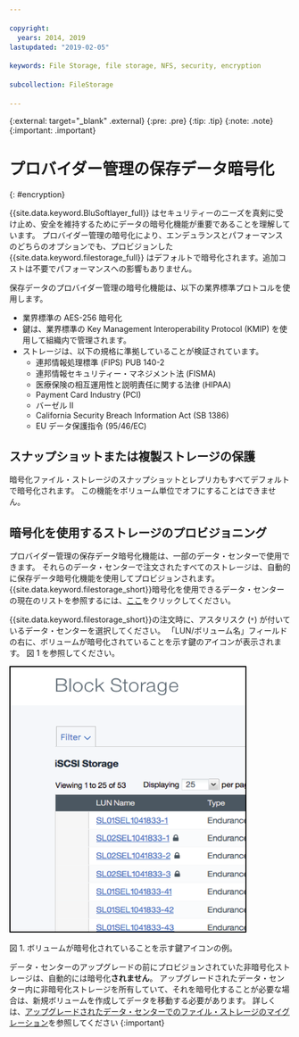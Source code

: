 ```yaml
---

copyright:
  years: 2014, 2019
lastupdated: "2019-02-05"

keywords: File Storage, file storage, NFS, security, encryption

subcollection: FileStorage

---
```

{:external: target="_blank" .external}
{:pre: .pre}
{:tip: .tip}
{:note: .note}
{:important: .important}

# プロバイダー管理の保存データ暗号化
{: #encryption}

{{site.data.keyword.BluSoftlayer_full}} はセキュリティーのニーズを真剣に受け止め、安全を維持するためにデータの暗号化機能が重要であることを理解しています。 プロバイダー管理の暗号化により、エンデュランスとパフォーマンスのどちらのオプションでも、プロビジョンした {{site.data.keyword.filestorage_full}} はデフォルトで暗号化されます。追加コストは不要でパフォーマンスへの影響もありません。

保存データのプロバイダー管理の暗号化機能は、以下の業界標準プロトコルを使用します。

* 業界標準の AES-256 暗号化
* 鍵は、業界標準の Key Management Interoperability Protocol (KMIP) を使用して組織内で管理されます。
* ストレージは、以下の規格に準拠していることが検証されています。
    - 連邦情報処理標準 (FIPS) PUB 140-2
    - 連邦情報セキュリティー・マネジメント法 (FISMA)
    - 医療保険の相互運用性と説明責任に関する法律 (HIPAA)
    - Payment Card Industry (PCI)
    - バーゼル II
    - California Security Breach Information Act (SB 1386)
    - EU データ保護指令 (95/46/EC)

## スナップショットまたは複製ストレージの保護  

暗号化ファイル・ストレージのスナップショットとレプリカもすべてデフォルトで暗号化されます。 この機能をボリューム単位でオフにすることはできません。

## 暗号化を使用するストレージのプロビジョニング

プロバイダー管理の保存データ暗号化機能は、一部のデータ・センターで使用できます。 それらのデータ・センターで注文されたすべてのストレージは、自動的に保存データ暗号化機能を使用してプロビジョンされます。 {{site.data.keyword.filestorage_short}}暗号化を使用できるデータ・センターの現在のリストを参照するには、[ここ](/docs/infrastructure/FileStorage?topic=FileStorage-news)をクリックしてください。

{{site.data.keyword.filestorage_short}}の注文時に、アスタリスク (`*`) が付いているデータ・センターを選択してください。 「LUN/ボリューム名」フィールドの右に、ボリュームが暗号化されていることを示す鍵のアイコンが表示されます。 図 1 を参照してください。

![LUN が暗号化されていることを示す鍵アイコン](/images/encryptedstorage.png)
<caption>図 1. ボリュームが暗号化されていることを示す鍵アイコンの例。</caption>

データ・センターのアップグレードの前にプロビジョンされていた非暗号化ストレージは、自動的には暗号化**されません**。 アップグレードされたデータ・センター内に非暗号化ストレージを所有していて、それを暗号化することが必要な場合は、新規ボリュームを作成してデータを移動する必要があります。 詳しくは、[アップグレードされたデータ・センターでのファイル・ストレージのマイグレーション](/docs/infrastructure/FileStorage?topic=FileStorage-migratestorage)を参照してください
{:important}
